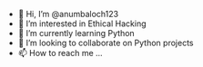 - 👋 Hi, I’m @anumbaloch123
- 👀 I’m interested in Ethical Hacking
- 🌱 I’m currently learning Python
- 💞️ I’m looking to collaborate on Python projects
- 📫 How to reach me ...

<!---
anumbaloch123/anumbaloch123 is a ✨ special ✨ repository because its `README.md` (this file) appears on your GitHub profile.
You can click the Preview link to take a look at your changes.
--->
